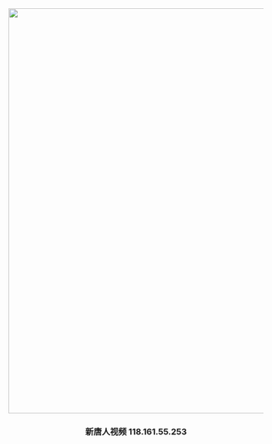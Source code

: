 <div align="center"><IMG SRC="https://github.com/gofanben/gm/blob/master/img-2/ntdtvflower.jpg" width=800>
<h3>新唐人视频 118.161.55.253</h3>
